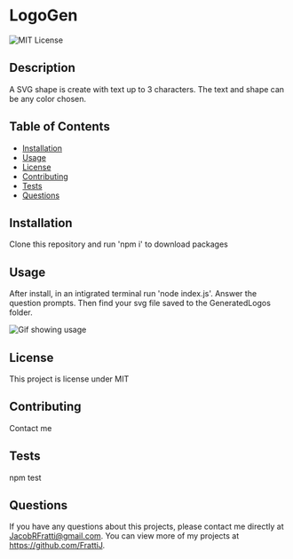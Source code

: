 # LogoGen
  ![MIT License](https://img.shields.io/badge/license-MIT-blue.svg)

  
  ## Description 
  A SVG shape is create with text up to 3 characters. The text and shape can be any color chosen.

  ## Table of Contents
  * [Installation](#installation)
  * [Usage](#usage)
  * [License](#license)
  * [Contributing](#contributing)
  * [Tests](#tests)
  * [Questions](#questions)
  
  ## Installation 
  Clone this repository and run 'npm i' to download packages

  ## Usage 
  After install, in an intigrated terminal run 'node index.js'. Answer the question prompts. Then find your svg file saved to the GeneratedLogos folder.

  ![Gif showing usage](./assets/logogen.gif)

  ## License 
  This project is license under MIT

  ## Contributing 
  Contact me

  ## Tests
  npm test

  ## Questions
  If you have any questions about this projects, please contact me directly at JacobRFratti@gmail.com. You can view more of my projects at https://github.com/FrattiJ.
